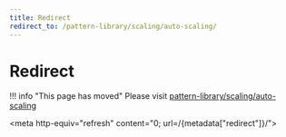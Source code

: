 ```yaml
---
title: Redirect
redirect_to: /pattern-library/scaling/auto-scaling/
---
```


# Redirect

!!! info "This page has moved"
    Please visit [pattern-library/scaling/auto-scaling](../../pattern-library/scaling/auto-scaling.md)

<meta http-equiv="refresh" content="0; url=/{metadata["redirect"]}/">